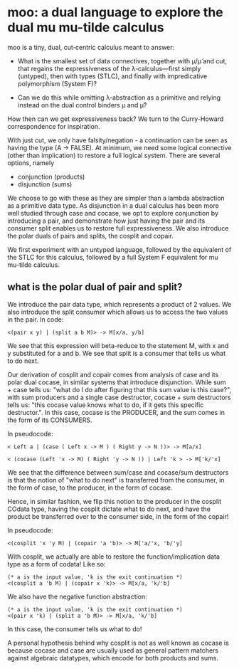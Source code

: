 # moo: a dual language to explore the dual mu mu-tilde calculus

moo is a tiny, dual, cut‑centric calculus meant to answer:

- What is the smallest set of data connectives, together with μ/μ̃ and cut, that regains the expressiveness of the λ‑calculus—first simply (untyped), then with types (STLC), and finally with impredicative polymorphism (System F)?

- Can we do this while omitting λ‑abstraction as a primitive and relying instead on the dual control binders μ and μ̃?

How then can we get expressiveness back? We turn to the Curry-Howard correspondence for inspiration.

With just cut, we only have falsity/negation - a continuation can be seen as having the type (A -> FALSE). At minimum, we
need some logical connective (other than implication) to restore a full logical system. There are several options, namely

- conjunction (products)
- disjunction (sums)

We choose to go with these as they are simpler than a lambda abstraction as a primitive data type. As disjunction in a dual
calculus has been more well studied through case and cocase, we opt to explore conjunction by introducing a pair, and
demonstrate how just having the pair and its consumer split enables us to restore full expressiveness. We also introduce 
the polar duals of pairs and splits, the cosplit and copair.

We first experiment with an untyped language, followed by the equivalent of the STLC for this calculus, followed by a 
full System F equivalent for mu mu-tilde calculus.

## what is the polar dual of pair and split?

We introduce the pair data type, which represents a product of 2 values. We also introduce the split consumer which allows
us to access the two values in the pair. In code:

```
<(pair x y) | (split a b M)> -> M[x/a, y/b]
```

We see that this expression will beta-reduce to the statement M, with x and y substituted for a and b. We see that split
is a consumer that tells us what to do next.

Our derivation of cosplit and copair comes from analysis of case and its polar dual cocase, in similar systems that introduce 
disjunction. While sum + case tells us: "what do I do after figuring that this sum value is this case?", with sum producers 
and a single case destructor, cocase + sum destructors tells us: "this cocase value knows what to do, if it gets this 
specific destructor.". In this case, cocase is the PRODUCER, and the sum comes in the form of its CONSUMERS.

In pseudocode:

```
< Left a | (case ( Left x -> M ) ( Right y -> N ))> -> M[a/x]
```

```
< (cocase (Left 'x -> M) ( Right 'y -> N )) | Left 'k > -> M['k/'x]
```

We see that the difference between sum/case and cocase/sum destructors is that the notion of "what to do next" is transferred from the
consumer, in the form of case, to the producer, in the form of cocase.

Hence, in similar fashion, we flip this notion to the producer in the cosplit COdata type, having the cosplit dictate what to do next, 
and have the product be transferred over to the consumer side, in the form of the copair!

In pseudocode:
```
<(cosplit 'x 'y M) | (copair 'a 'b)> -> M['a/'x, 'b/'y]
```

With cosplit, we actually are able to restore the function/implication data type as a form of codata! Like so:
```
(* a is the input value, 'k is the exit continuation *)
<(cosplit a 'b M) | (copair x 'k)> -> M[x/a, 'k/'b]
```

We also have the negative function abstraction:
```
(* a is the input value, 'k is the exit continuation *)
<(pair x 'k) | (split a 'b M)> -> M[x/a, 'k/'b]
```

In this case, the consumer tells us what to do!

A personal hypothesis behind why cosplit is not as well known as cocase is because cocase and case are usually used as general pattern 
matchers against algebraic datatypes, which encode for both products and sums.
